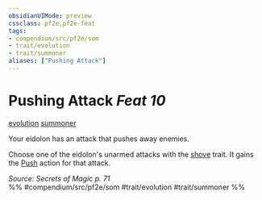 ```yaml
---
obsidianUIMode: preview
cssclass: pf2e,pf2e-feat
tags:
- compendium/src/pf2e/som
- trait/evolution
- trait/summoner
aliases: ["Pushing Attack"]
---
```

# Pushing Attack  *Feat 10*  
[evolution](../../Rules/traits/evolution-som.md)  [summoner](../../Rules/traits/summoner-som.md)  


Your eidolon has an attack that pushes away enemies.

Choose one of the eidolon's unarmed attacks with the [shove](../../Rules/traits/shove.md) trait. It gains the [Push](../../Rules/abilities/push.md) action for that attack.

*Source: Secrets of Magic p. 71*  
%% #compendium/src/pf2e/som #trait/evolution #trait/summoner %%